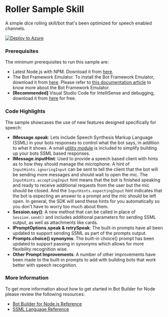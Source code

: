 # Roller Sample Skill

A simple dice rolling skill/bot that's been optimized for speech enabled channels. 

[![Deploy to Azure][Deploy Button]][Deploy Node/RollerSkill]

[Deploy Button]: https://azuredeploy.net/deploybutton.png
[Deploy Node/RollerSkill]: https://azuredeploy.net

### Prerequisites

The minimum prerequisites to run this sample are:
* Latest Node.js with NPM. Download it from [here](https://nodejs.org/en/download/).
* The Bot Framework Emulator. To install the Bot Framework Emulator, download it from [here](https://emulator.botframework.com/). Please refer to [this documentation article](https://github.com/microsoft/botframework-emulator/wiki/Getting-Started) to know more about the Bot Framework Emulator.
* **[Recommended]** Visual Studio Code for IntelliSense and debugging, download it from [here](https://code.visualstudio.com/) for free.

### Code Highlights

The sample showcases the use of new features designed specifically for speech:

* **IMessage.speak**: Lets include Speech Synthesis Markup Language (SSML) in your bots responses to control what the bot says, in addition to what it shows. A small [utility module](ssml.js) is included to simplify building up your bots SSML based responses.
* **IMessage.inputHint**: Used to provide a speech based client with hints as to how they should manage the microphone. A hint of `InputHints.ignoringInput` can be sent to tell the client that the bot will be sending more messages and should wait to open the mic. The `InputHints.acceptingInput` hint means that the bot is finished speaking and ready to receive additional requests from the user but the mic should be closed. And the `InputHints.expectingInput` hint indicates that the bot is expecting an answer to a prompt and the mic should be left open. In general, the SDK will send these hints for you automatically so you don't have to worry too much about them.
* **Session.say()**: A new method that can be called in place of `Session.send()` and includes additional parameters for sending SSML output, as well as attachments like cards. 
* **IPromptOptions.speak & retrySpeak**: The built-in prompts have all been updated to support sending SSML as part of the prompts output.
* **Prompts.choice() synonyms**: The built-in choice() prompt has been updated to support passing in synonyms which allows for more flexibility recognition wise.
* **Other Prompt Improvements**: A number of other improvements have been made to the built-in prompts to add with building bots that work better with speech recognition.

### More Information

To get more information about how to get started in Bot Builder for Node please review the following resources:
* [Bot Builder for Node.js Reference](https://docs.microsoft.com/en-us/bot-framework/nodejs/)
* [SSML Language Reference](https://msdn.microsoft.com/en-us/library/hh378377(v=office.14).aspx)
